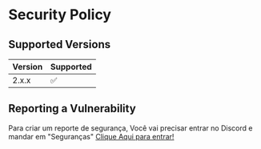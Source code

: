 # Security Policy

## Supported Versions


| Version | Supported          |
| ------- | ------------------ |
| 2.x.x   | :white_check_mark: |

## Reporting a Vulnerability

Para criar um reporte de segurança, Você vai precisar entrar no Discord e mandar em "Seguranças" [Clique Aqui para entrar!](https://discord.gg/4qhQHrBm5g)
